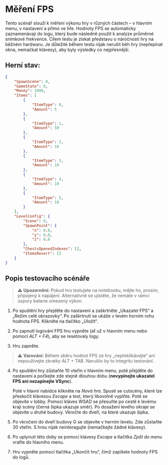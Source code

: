 # Měření FPS
Tento scénář slouží k měření výkonu hry v různých částech – v hlavním menu, v nastavení a přímo ve hře. Hodnoty FPS se automaticky zaznamenávají do logu, který bude následně použit k analýze průměrné snímkové frekvence.
Cílem testu je získat představu o náročnosti hry na běžném hardwaru. Je důležité během testu nijak nerušit běh hry (nepřepínat okna, nemačkat klávesy), aby byly výsledky co nejpřesnější.
## Herní stav:
```json
{
    "SpawnScene": 0,
    "GameState": 0,
    "Money": 1000,
    "Items": [
        {
            "ItemType": 0,
            "Amount": 5
        },
        {
            "ItemType": 1,
            "Amount": 50
        },
        {
            "ItemType": 2,
            "Amount": 10
        },
        {
            "ItemType": 3,
            "Amount": 10
        },
        {
            "ItemType": 4,
            "Amount": 10
        },
        {
            "ItemType": 5,
            "Amount": 10
        }
    ],
    "LevelConfig": {
        "Scene": 0,
        "SpawnPoint": {
            "x": 0.0,
            "y": 0.0,
            "z": 0.0
        },
        "ChestsOpenedIndexes": [],
        "ItemsRevert": []
    }
}
```

## Popis testovacího scénáře
> ⚠️ **Upozornění:** Pokud hru testujete na notebooku, mějte ho, prosím, připojený k napájení. Alternativně se ujistěte, že nemáte v rámci úspory baterie omezený výkon.
1. Po spuštění hry přejděte do nastavení a zaškrtněte „Ukazatel FPS“ a „Režim celé obrazovky“. Po zaškrtnutí se ukáže v levém horním rohu hodnota FPS. Klikněte na tlačítko „Uložit“.

2. Po zapnutí logování FPS hru vypněte (ať už v hlavním menu nebo pomocí *ALT + F4*), aby se resetovaly logy.
3. Hru zapněte.
> ⚠️ **Varování:** Během sběru hodnot FPS ze hry „nepřeklikávejte“ ani nepoužívejte zkratky ALT + TAB. Narušilo by to integritu testování.
4. Po spuštění hry zůstaňte 10 vteřin v hlavním menu, poté přejděte do nastavení a počkejte zde stejně dlouhou dobu (**nevypínejte ukazatel FPS ani nezapínejte VSync**).

    Poté v hlavní nabídce klikněte na *Nová hra*. Spustí se cutscény, které lze přeskočit klávesou *Escape* a test, který libovolně vyplňte. Poté se objevíte v lobby. Pomocí kláves WSAD se přesuňte po cestě k levému kraji scény (černá šipka ukazuje směr). Po dosažení levého okraje se objevíte u druhé budovy. Vkročte do dveří, na které ukazuje šipka.
5. Po vkročení do dveří budovy G se objevíte v herním levelu. Zde zůstaňte 30 vteřin. S hrou nijak neinteragujte (nemačkejte žádné klávesy).
6. Po uplynutí této doby se pomocí klávesy *Escape* a tlačítka *Zpět do menu* vraťte do hlavního menu.
7. Hru vypněte pomocí tlačítka „Ukončit hru“, čímž zapíšete hodnoty FPS do logů.